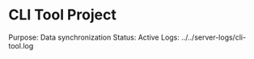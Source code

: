 # CLI Tool Project

Purpose: Data synchronization
Status: Active
Logs: ../../server-logs/cli-tool.log